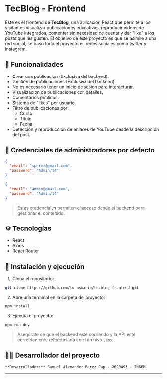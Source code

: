# TecBlog - Frontend

Este es el frontend de **TecBlog**, una aplicación React que permite a los visitantes visualizar publicaciones educativas, reproducir videos de YouTube integrados, comentar sin necesidad de cuenta y dar "like" a los posts que les gusten.
El objetivo de este proyecto es que se asimile a una red social, se baso todo el proyecto en redes sociales como twitter y instagram.

## 🧭 Funcionalidades
- Crear una publicacion (Exclusiva del backend).
- Gestion de publicaciones (Exclusiva del backend).
- No es necesario tener un inicio de sesion para interacturar.
- Visualización de publicaciones con detalles.
- Comentarios públicos.
- Sistema de "likes" por usuario.
- Filtro de publicaciones por:
  - Curso
  - Título
  - Fecha
- Detección y reproducción de enlaces de YouTube desde la descripción del post.

## 👤 Credenciales de administradores por defecto

```json
{
  "email": "sperez@gmail.com",
  "password": "Admin/14"
}
```

```json
{
  "email": "admin@gmail.com",
  "password": "Admin/14"
}
```

> Estas credenciales permiten el acceso desde el backend para gestionar el contenido.

## ⚙️ Tecnologías

- React
- Axios
- React Router

## 🔧 Instalación y ejecución

1. Clona el repositorio:

```bash
git clone https://github.com/tu-usuario/tecblog-frontend.git
```

2. Abre una terminal en la carpeta del proyecto:

```bash
npm install
```

3. Ejecuta el proyecto:

```bash
npm run dev
```

> Asegúrate de que el backend esté corriendo y la API esté correctamente referenciada en el archivo `.env`.

## 🧑🏽 Desarrollador del proyecto

```
**Desarrollador:** Samuel Alexander Perez Cap - 2020493 - IN6BM

```

---
